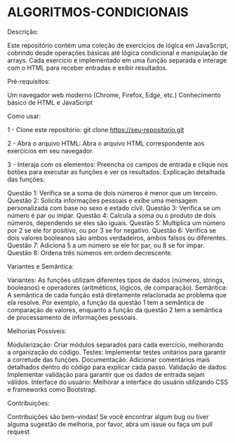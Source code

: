 # ALGORITMOS-CONDICIONAIS

Descrição:

Este repositório contém uma coleção de exercícios de lógica em JavaScript, cobrindo desde operações básicas até lógica condicional e manipulação de arrays. Cada exercício é implementado em uma função separada e interage com o HTML para receber entradas e exibir resultados.

Pré-requisitos:

Um navegador web moderno (Chrome, Firefox, Edge, etc.)
Conhecimento básico de HTML e JavaScript

Como usar:

1 - Clone este repositório:
git clone https://seu-repositorio.git

2 - Abra o arquivo HTML: Abra o arquivo HTML correspondente aos exercícios em seu navegador.

3 - Interaja com os elementos: Preencha os campos de entrada e clique nos botões para executar as funções e ver os resultados.
Explicação detalhada das funções:

Questão 1: Verifica se a soma de dois números é menor que um terceiro.
Questão 2: Solicita informações pessoais e exibe uma mensagem personalizada com base no sexo e estado civil.
Questão 3: Verifica se um número é par ou ímpar.
Questão 4: Calcula a soma ou o produto de dois números, dependendo se eles são iguais.
Questão 5: Multiplica um número por 2 se ele for positivo, ou por 3 se for negativo.
Questão 6: Verifica se dois valores booleanos são ambos verdadeiros, ambos falsos ou diferentes.
Questão 7: Adiciona 5 a um número se ele for par, ou 8 se for ímpar.
Questão 8: Ordena três números em ordem decrescente.

Variantes e Semântica:

Variantes: As funções utilizam diferentes tipos de dados (números, strings, booleanos) e operadores (aritméticos, lógicos, de comparação).
Semântica: A semântica de cada função está diretamente relacionada ao problema que ela resolve. Por exemplo, a função da questão 1 tem a semântica de comparação de valores, enquanto a função da questão 2 tem a semântica de processamento de informações pessoais.

Melhorias Possíveis:

Modularização: Criar módulos separados para cada exercício, melhorando a organização do código.
Testes: Implementar testes unitários para garantir a corretude das funções.
Documentação: Adicionar comentários mais detalhados dentro do código para explicar cada passo.
Validação de dados: Implementar validação para garantir que os dados de entrada sejam válidos.
Interface do usuário: Melhorar a interface do usuário utilizando CSS e frameworks como Bootstrap.

Contribuições:

Contribuições são bem-vindas! Se você encontrar algum bug ou tiver alguma sugestão de melhoria, por favor, abra um issue ou faça um pull request.
